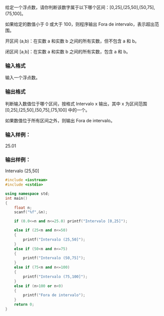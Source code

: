 给定一个浮点数，请你判断该数字属于以下哪个区间：[0,25],(25,50],(50,75],(75,100]。  

如果给定的数值小于 0 或大于 100，则程序输出 Fora de intervalo，表示超出范围。  

开区间 (a,b)：在实数 a 和实数 b 之间的所有实数，但不包含 a 和 b。  

闭区间 [a,b]：在实数 a 和实数 b 之间的所有实数，包含 a 和 b。  

### 输入格式
输入一个浮点数。

### 输出格式
判断输入数值位于哪个区间，按格式 Intervalo x 输出，其中 x 为区间范围 [0,25],(25,50],(50,75],(75,100] 中的一个。  

如果数值位于所有区间之外，则输出 Fora de intervalo。

### 输入样例：
25.01
### 输出样例：
Intervalo (25,50]

```c++
#include <iostream>
#include <cstdio>

using namespace std;
int main()
{
    float n;
    scanf("%f",&n);

    if (0.0<=n and n<=25.0) printf("Intervalo [0,25]");

    else if (25<n and n<=50)
    {
        printf("Intervalo (25,50]");
    }
    else if (50<n and n<=75)
    {
        printf("Intervalo (50,75]");
    }
    else if (75<n and n<=100)
    {
        printf("Intervalo (75,100]");
    }
    else if (n>100 or n<0)
    {
        printf("Fora de intervalo");
    }
    return 0;
}
```
